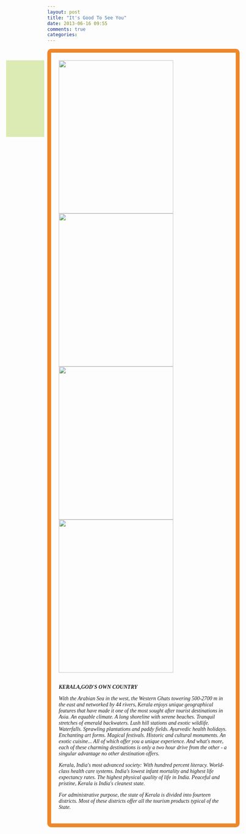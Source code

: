 ```yaml
---
layout: post
title: "It's Good To See You"
date: 2013-06-16 09:55
comments: true
categories: 
---
```

<html>
<body>
<div style="font-family:verdana;padding:20px;border-radius:10px;border:10px solid #EE872A;">

<div style="opacity:0.3;position:absolute;left:120px;width:100px;height:200px;background-color:#8AC007"></div>
<a href="www.google.com"><img src="http://www.freecourses.net.au/wordpress/wp-content/uploads/2012/09/Tourism.jpg" width="300" height="400"></a>
<a href="www.google.com"><img src="http://blog.theotherhome.com/wp-content/uploads/2011/02/medical-tourism.jpg" width="300" height="400"></a>
<img src="http://blogs.keralatravelcentre.com/wp-content/uploads/2012/12/kerala-tourism-logo-new.jpg" width="300" height="400">
<img src="http://www.sustainabletourismonline.com/awms/Upload/Images/New%20Homepage/1-TourismEconomics.jpg" width="300" height="400"><p>
<br>
<i> <strong> KERALA,GOD'S OWN COUNTRY</strong>

With the Arabian Sea in the west, the Western Ghats towering 500-2700 m in the east and networked by 44 rivers, Kerala enjoys unique geographical features that have made it one of the most sought after tourist destinations in Asia. An equable climate. A long shoreline with serene beaches. Tranquil stretches of emerald backwaters. Lush hill stations and exotic wildlife. Waterfalls. Sprawling plantations and paddy fields. Ayurvedic health holidays. Enchanting art forms. Magical festivals. Historic and cultural monuments. An exotic cuisine... All of which offer you a unique experience. And what's more, each of these charming destinations is only a two hour drive from the other - a singular advantage no other destination offers.

Kerala, India's most advanced society: With hundred percent literacy. World-class health care systems. India's lowest infant mortality and highest life expectancy rates. The highest physical quality of life in India. Peaceful and pristine, Kerala is India's cleanest state.

For administrative purpose, the state of Kerala is divided into fourteen districts. Most of these districts offer all the tourism products typical of the State.
</i>

</body>
</html>
